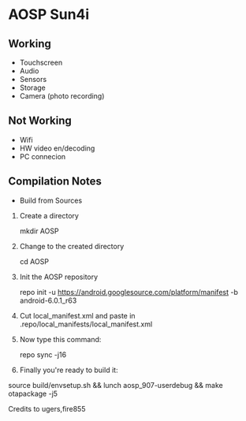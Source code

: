 AOSP Sun4i
===============
Working
-----------------
- Touchscreen
- Audio
- Sensors
- Storage
- Camera (photo recording)

Not Working
-----------------
- Wifi
- HW video en/decoding
- PC connecion

Compilation Notes
-----------------

* Build from Sources

1) Create a directory

	mkdir AOSP

2) Change to the created directory

	cd AOSP

3) Init the AOSP repository

	repo init -u https://android.googlesource.com/platform/manifest -b android-6.0.1_r63

4) Cut local_manifest.xml and paste in .repo/local_manifests/local_manifest.xml

5) Now type this command:

	repo sync -j16

6) Finally you're ready to build it:

source build/envsetup.sh && lunch aosp_907-userdebug && make otapackage -j5

Credits to ugers,fire855
